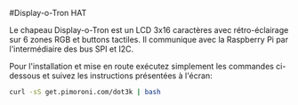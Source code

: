 <!--
---
name: Display-o-Tron HAT
manufacturer: Pimoroni
url: https://github.com/pimoroni/dot3k
description: Un LCD 3x16 avec rétro-éclairage sur 6 zones RGB et buttons tactiles
pincount: 40
pin:
  3:
    mode: i2c
  5:
    mode: i2c
  22:
    name: LCD CMD/DATA
    mode: output
    active: high
  19:
    mode: spi
  22:
    name: Selection Registre LCD
    mode: output
  23:
    mode: spi
  24:
    name: Selection Puce LCD
    mode: chipselect
    active: high
  32:
    name: Reset LCD
    mode: output
    active: low
-->
#Display-o-Tron HAT

Le chapeau Display-o-Tron est un LCD 3x16 caractères avec rétro-éclairage sur 6 zones RGB et buttons tactiles. Il communique avec la Raspberry Pi par l'intermédiaire des bus SPI et I2C.

Pour l'installation et mise en route exécutez simplement les commandes ci-dessous et suivez les instructions présentées à l'écran:

```bash
curl -sS get.pimoroni.com/dot3k | bash
```
